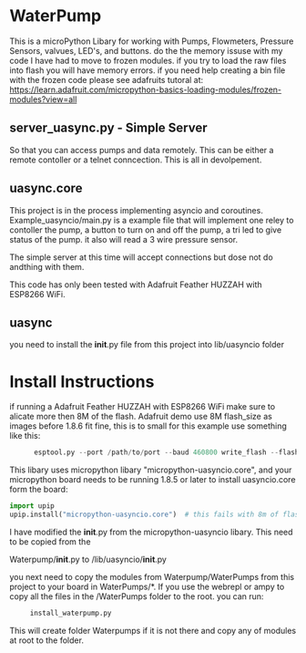 # WaterPump
This is a microPython Libary for working with Pumps, Flowmeters, Pressure Sensors, valvues, LED's, and buttons.
do the the memory issuse with my code I have had to move to frozen modules. if you try to load the raw files into flash you will have memory errors. if you need help creating a bin file with the frozen code please see adafruits tutoral at: https://learn.adafruit.com/micropython-basics-loading-modules/frozen-modules?view=all

## server_uasync.py - Simple Server
So that you can access pumps and data remotely. This can be either a remote contoller or a
telnet conncection. This is all in devolpement. 


## uasync.core
This project is in the process implementing asyncio and coroutines. Example_uasyncio/main.py
is a example file that will implement one reley to contoller the pump, a button to turn on and
off the pump, a tri led to give status of the pump. it also will read a 3 wire pressure sensor. 

The simple server at this time will accept connections but dose not do andthing with them. 

This code has only been tested with Adafruit Feather HUZZAH with ESP8266 WiFi.

## uasync
you need to install the __init__.py file from this project into lib/uasyncio folder


# Install Instructions
if running a Adafruit Feather HUZZAH with ESP8266 WiFi make sure to alicate more then 8M of the flash.
Adafruit demo use 8M flash_size as images before 1.8.6 fit fine, this is to small for this
example use something like this:
```python
      esptool.py --port /path/to/port --baud 460800 write_flash --flash_size=32m 0 /path/to/image
``` 

This libary uses  micropython libary "micropython-uasyncio.core", and your micropython board needs to
be running 1.8.5 or later to install uasyncio.core form the board:
```python
import upip
upip.install("micropython-uasyncio.core")  # this fails with 8m of flash size 
```

I have modified the __init__.py from the micropython-uasyncio libary. This need to be copied from the

Waterpump/__init__.py to /lib/uasyncio/__init__.py

you next need to copy the modules from Waterpump/WaterPumps from this project to your board in
WaterPumps/*. If you use the webrepl or ampy to copy all the files in the /WaterPumps
folder to the root. you can run:
```python
     install_waterpump.py
```
This will create folder Waterpumps if it is not there and copy any of modules at root to the folder. 
